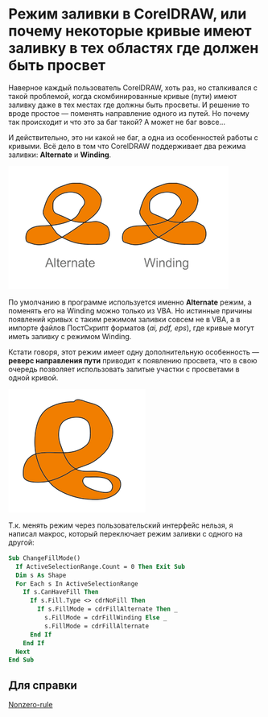 # Режим заливки в CorelDRAW, или почему некоторые кривые имеют заливку в тех областях где должен быть просвет

Наверное каждый пользователь CorelDRAW, хоть раз, но сталкивался с такой проблемой, когда скомбинированные кривые (пути) имеют заливку даже в тех местах где должны быть просветы. И решение то вроде простое — поменять направление одного из путей. Но почему так происходит и что это за баг такой? А может не баг вовсе...

И действительно, это ни какой не баг, а одна из особенностей работы с кривыми. Всё дело в том что CorelDRAW поддерживает два режима заливки: **Alternate** и **Winding**.

![Режим заливки в CorelDRAW](./db5d9ae7-09f3-4b3c-b936-30d43baaa4a5.png)

По умолчанию в программе используется именно **Alternate** режим, а поменять его на Winding можно только из VBA. Но истинные причины появлений кривых с таким режимом заливки совсем не в VBA, а в импорте файлов ПостСкрипт форматов (_ai, pdf, eps_), где кривые могут иметь заливку с режимом Winding.

Кстати говоря, этот режим имеет одну дополнительную особенность — **реверс направления пути** приводит к появлению просвета, что в свою очередь позволяет использовать залитые участки с просветами в одной кривой.

![Режим заливки в CorelDRAW](./02943a22-fc90-4005-b795-bb1676d1b004.png)

Т.к. менять режим через пользовательский интерфейс нельзя, я написал макрос, который переключает режим заливки с одного на другой:

```vb
Sub ChangeFillMode()
  If ActiveSelectionRange.Count = 0 Then Exit Sub
  Dim s As Shape
  For Each s In ActiveSelectionRange
    If s.CanHaveFill Then
      If s.Fill.Type <> cdrNoFill Then
        If s.FillMode = cdrFillAlternate Then _
          s.FillMode = cdrFillWinding Else _
          s.FillMode = cdrFillAlternate
      End If
    End If
  Next
End Sub
```

## Для справки

[Nonzero-rule](http://en.wikipedia.org/wiki/Nonzero-rule)

